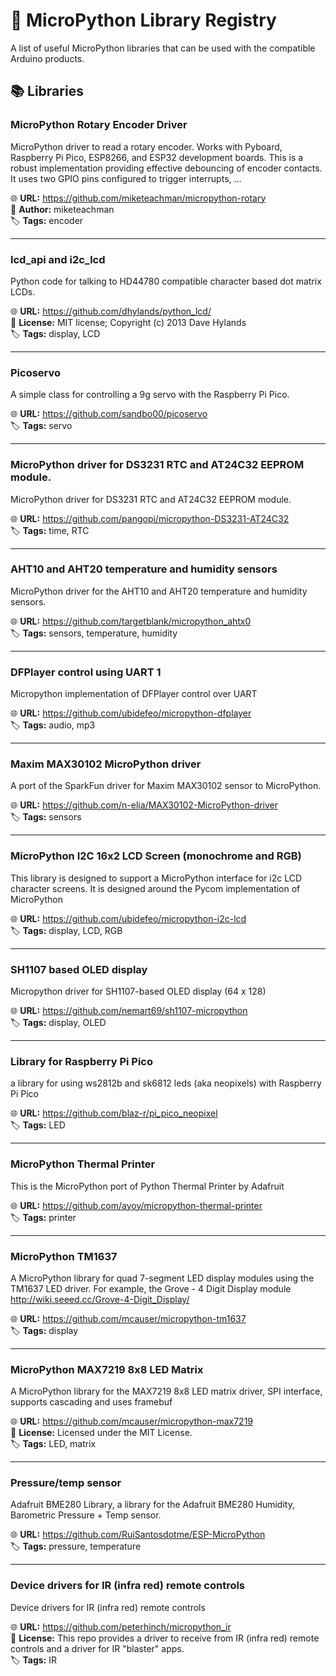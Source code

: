 # 🐍 MicroPython Library Registry

A list of useful MicroPython libraries that can be used with the compatible Arduino products.  


## 📚 Libraries
### MicroPython Rotary Encoder Driver

MicroPython driver to read a rotary encoder. Works with Pyboard, Raspberry Pi Pico, ESP8266, and ESP32 development boards. This is a robust implementation providing effective debouncing of encoder contacts. It uses two GPIO pins configured to trigger interrupts, ...  

🌐 **URL:** https://github.com/miketeachman/micropython-rotary  
👤 **Author:** miketeachman  
🏷️ **Tags:** encoder  
<hr />

### lcd_api and i2c_lcd

Python code for talking to HD44780 compatible character based dot matrix LCDs.  

🌐 **URL:** https://github.com/dhylands/python_lcd/  
📜 **License:** MIT license; Copyright (c) 2013 Dave Hylands  
🏷️ **Tags:** display, LCD  
<hr />

### Picoservo

A simple class for controlling a 9g servo with the Raspberry Pi Pico.  

🌐 **URL:** https://github.com/sandbo00/picoservo  
🏷️ **Tags:** servo  
<hr />

### MicroPython driver for DS3231 RTC and AT24C32 EEPROM module.

MicroPython driver for DS3231 RTC and AT24C32 EEPROM module.  

🌐 **URL:** https://github.com/pangopi/micropython-DS3231-AT24C32  
🏷️ **Tags:** time, RTC  
<hr />

### AHT10 and AHT20 temperature and humidity sensors

MicroPython driver for the AHT10 and AHT20 temperature and humidity sensors.  

🌐 **URL:** https://github.com/targetblank/micropython_ahtx0  
🏷️ **Tags:** sensors, temperature, humidity  
<hr />

### DFPlayer control using UART 1

Micropython implementation of DFPlayer control over UART  

🌐 **URL:** https://github.com/ubidefeo/micropython-dfplayer  
🏷️ **Tags:** audio, mp3  
<hr />

### Maxim MAX30102 MicroPython driver

A port of the SparkFun driver for Maxim MAX30102 sensor to MicroPython.  

🌐 **URL:** https://github.com/n-elia/MAX30102-MicroPython-driver  
🏷️ **Tags:** sensors  
<hr />

### MicroPython I2C 16x2 LCD Screen (monochrome and RGB)

This library is designed to support a MicroPython interface for i2c LCD character screens. It is designed around the Pycom implementation of MicroPython  

🌐 **URL:** https://github.com/ubidefeo/micropython-i2c-lcd  
🏷️ **Tags:** display, LCD, RGB  
<hr />

### SH1107 based OLED display

Micropython driver for SH1107-based OLED display (64 x 128)  

🌐 **URL:** https://github.com/nemart69/sh1107-micropython  
🏷️ **Tags:** display, OLED  
<hr />

### Library for Raspberry Pi Pico

a library for using ws2812b and sk6812 leds (aka neopixels) with Raspberry Pi Pico  

🌐 **URL:** https://github.com/blaz-r/pi_pico_neopixel  
🏷️ **Tags:** LED  
<hr />

### MicroPython Thermal Printer

This is the MicroPython port of Python Thermal Printer by Adafruit  

🌐 **URL:** https://github.com/ayoy/micropython-thermal-printer  
🏷️ **Tags:** printer  
<hr />

### MicroPython TM1637

A MicroPython library for quad 7-segment LED display modules using the TM1637 LED driver. For example, the Grove - 4 Digit Display module http://wiki.seeed.cc/Grove-4-Digit_Display/  

🌐 **URL:** https://github.com/mcauser/micropython-tm1637  
🏷️ **Tags:** display  
<hr />

### MicroPython MAX7219 8x8 LED Matrix

A MicroPython library for the MAX7219 8x8 LED matrix driver, SPI interface, supports cascading and uses framebuf  

🌐 **URL:** https://github.com/mcauser/micropython-max7219  
📜 **License:** Licensed under the MIT License.  
🏷️ **Tags:** LED, matrix  
<hr />

### Pressure/temp sensor

Adafruit BME280 Library, a library for the Adafruit BME280 Humidity, Barometric Pressure + Temp sensor.  

🌐 **URL:** https://github.com/RuiSantosdotme/ESP-MicroPython  
🏷️ **Tags:** pressure, temperature  
<hr />

### Device drivers for IR (infra red) remote controls

Device drivers for IR (infra red) remote controls  

🌐 **URL:** https://github.com/peterhinch/micropython_ir  
📜 **License:** This repo provides a driver to receive from IR (infra red) remote controls and a driver for IR "blaster" apps.  
🏷️ **Tags:** IR  
